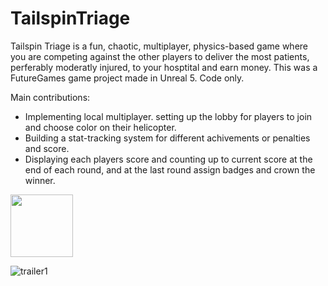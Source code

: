 # TailspinTriage
Tailspin Triage is a fun, chaotic, multiplayer, physics-based game where you are competing against the other players to deliver the most patients, perferably moderatly injured, to your hosptital and earn money. 
This was a FutureGames game project made in Unreal 5. Code only. 

Main contributions:
- Implementing local multiplayer. setting up the lobby for players to join and choose color on their helicopter.
- Building a stat-tracking system for different achivements or penalties and score.
- Displaying each players score and counting up to current score at the end of each round, and at the last round assign badges and crown the winner.

<img src="https://user-images.githubusercontent.com/76095991/211797016-21c0a924-d575-4d98-9f3f-05bba04e5e1e.jpg" width="100" height="100">

![trailer1](https://user-images.githubusercontent.com/76095991/211796990-7241b729-663d-426e-8c9d-4d4b059e9762.gif)
